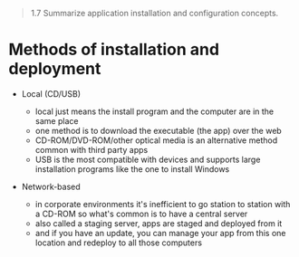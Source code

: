 > 1.7 Summarize application installation and configuration concepts. 

# Methods of installation and deployment 

- Local (CD/USB) 
	- local just means the install program and the computer are in the same place
	- one method is to download the executable (the app) over the web
	- CD-ROM/DVD-ROM/other optical media is an alternative method common with third party apps
	- USB is the most compatible with devices and supports large installation programs like the one to install Windows

- Network-based 
	- in corporate environments it's inefficient to go station to station with a CD-ROM so what's common is to have a central server
	- also called a staging server, apps are staged and deployed from it 
	- and if you have an update, you can manage your app from this one location and redeploy to all those computers